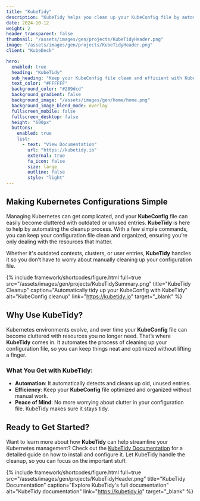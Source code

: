 ```yaml
---
title: "KubeTidy"
description: "KubeTidy helps you clean up your KubeConfig file by automatically removing unused and outdated entries, keeping your configuration organized and efficient."
date: 2024-10-12
weight: 2
header_transparent: false
thumbnail: "/assets/images/gen/projects/KubeTidyHeader.png"
image: "/assets/images/gen/projects/KubeTidyHeader.png"
client: "KubeDeck"

hero:
  enabled: true
  heading: "KubeTidy"
  sub_heading: "Keep your KubeConfig file clean and efficient with KubeTidy. Automatically tidy up unused entries and optimize your workflow."
  text_color: "#FFFFFF"
  background_color: "#289dcd"
  background_gradient: false
  background_image: "/assets/images/gen/home/home.png"
  background_image_blend_mode: overlay
  fullscreen_mobile: false
  fullscreen_desktop: false
  height: "600px"
  buttons:
    enabled: true
    list:
      - text: "View Documentation"
        url: "https://kubetidy.io"
        external: true
        fa_icon: false
        size: large
        outline: false
        style: "light"
---
```


## Making Kubernetes Configurations Simple

Managing Kubernetes can get complicated, and your **KubeConfig** file can easily become cluttered with outdated or unused entries. **KubeTidy** is here to help by automating the cleanup process. With a few simple commands, you can keep your configuration file clean and organized, ensuring you’re only dealing with the resources that matter.

Whether it's outdated contexts, clusters, or user entries, **KubeTidy** handles it so you don’t have to worry about manually cleaning up your configuration file.

{% include framework/shortcodes/figure.html full=true src="/assets/images/gen/projects/KubeTidySummary.png" title="KubeTidy Cleanup" caption="Automatically tidy up your KubeConfig with KubeTidy" alt="KubeConfig cleanup" link="https://kubetidy.io" target="_blank" %}

## Why Use KubeTidy?

Kubernetes environments evolve, and over time your **KubeConfig** file can become cluttered with resources you no longer need. That’s where **KubeTidy** comes in. It automates the process of cleaning up your configuration file, so you can keep things neat and optimized without lifting a finger.

### What You Get with KubeTidy:
- **Automation**: It automatically detects and cleans up old, unused entries.
- **Efficiency**: Keep your **KubeConfig** file optimized and organized without manual work.
- **Peace of Mind**: No more worrying about clutter in your configuration file. KubeTidy makes sure it stays tidy.

<!-- > “KubeTidy saved me hours of work manually cleaning up my configuration files!” — Customer Testimonial -->

## Ready to Get Started?

Want to learn more about how **KubeTidy** can help streamline your Kubernetes management? Check out the [KubeTidy Documentation](https://kubetidy.io) for a detailed guide on how to install and configure it. Let KubeTidy handle the cleanup, so you can focus on the important stuff.

{% include framework/shortcodes/figure.html full=true src="/assets/images/gen/projects/KubeTidyHeader.png" title="KubeTidy Documentation" caption="Explore KubeTidy's full documentation" alt="KubeTidy documentation" link="https://kubetidy.io" target="_blank" %}